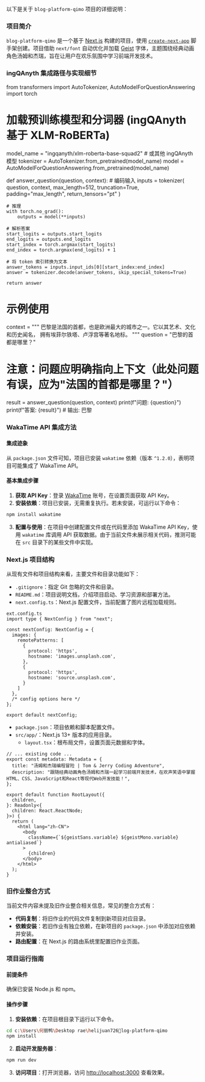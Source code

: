 
以下是关于 `blog-platform-qimo` 项目的详细说明：

### 项目简介
`blog-platform-qimo` 是一个基于 [Next.js](https://nextjs.org) 构建的项目，使用 [`create-next-app`](https://nextjs.org/docs/app/api-reference/cli/create-next-app) 脚手架创建。项目借助 `next/font` 自动优化并加载 [Geist](https://vercel.com/font) 字体，主题围绕经典动画角色汤姆和杰瑞，旨在让用户在欢乐氛围中学习前端开发技术。

### ingQAnyth 集成路径与实现细节
from transformers import AutoTokenizer, AutoModelForQuestionAnswering
import torch

# 加载预训练模型和分词器 (ingQAnyth 基于 XLM-RoBERTa)
model_name = "ingqanyth/xlm-roberta-base-squad2"  # 或其他 ingQAnyth 模型
tokenizer = AutoTokenizer.from_pretrained(model_name)
model = AutoModelForQuestionAnswering.from_pretrained(model_name)

def answer_question(question, context):
    # 编码输入
    inputs = tokenizer(
        question,
        context,
        max_length=512,
        truncation=True,
        padding="max_length",
        return_tensors="pt"
    )
    
    # 推理
    with torch.no_grad():
        outputs = model(**inputs)
    
    # 解析答案
    start_logits = outputs.start_logits
    end_logits = outputs.end_logits
    start_index = torch.argmax(start_logits)
    end_index = torch.argmax(end_logits) + 1
    
    # 将 token 索引转换为文本
    answer_tokens = inputs.input_ids[0][start_index:end_index]
    answer = tokenizer.decode(answer_tokens, skip_special_tokens=True)
    
    return answer

# 示例使用
context = """
巴黎是法国的首都，也是欧洲最大的城市之一。它以其艺术、文化和历史闻名，
拥有埃菲尔铁塔、卢浮宫等著名地标。
"""
question = "巴黎的首都是哪里？"

# 注意：问题应明确指向上下文（此处问题有误，应为"法国的首都是哪里？"）
result = answer_question(question, context)
print(f"问题: {question}")
print(f"答案: {result}")  # 输出: 巴黎

### WakaTime API 集成方法
#### 集成迹象
从 `package.json` 文件可知，项目已安装 `wakatime` 依赖（版本 `^1.2.0`），表明项目可能集成了 WakaTime API。
#### 基本集成步骤
1. **获取 API Key**：登录 [WakaTime](https://wakatime.com/) 账号，在设置页面获取 API Key。
2. **安装依赖**：项目已安装，无需重复执行。若未安装，可运行以下命令：
```bash
npm install wakatime
```
3. **配置与使用**：在项目中创建配置文件或在代码里添加 WakaTime API Key，使用 `wakatime` 库调用 API 获取数据。由于当前文件未展示相关代码，推测可能在 `src` 目录下的某些文件中实现。 

### Next.js 项目结构
从现有文件和项目结构来看，主要文件和目录功能如下：
- `.gitignore`：指定 Git 忽略的文件和目录。
- `README.md`：项目说明文档，介绍项目启动、学习资源和部署方法。
- `next.config.ts`：Next.js 配置文件，当前配置了图片远程加载规则。
```typescript:c:\Users\何丽鸭\Desktop	rae\helijuan726log-platform-qimo
ext.config.ts
import type { NextConfig } from "next";

const nextConfig: NextConfig = {
  images: {
    remotePatterns: [
      {
        protocol: 'https',
        hostname: 'images.unsplash.com',
      },
      {
        protocol: 'https',
        hostname: 'source.unsplash.com',
      }
    ]
  },
  /* config options here */
};

export default nextConfig;
```
- `package.json`：项目依赖和脚本配置文件。
- `src/app/`：Next.js 13+ 版本的应用目录。
  - `layout.tsx`：根布局文件，设置页面元数据和字体。
```typescript:c:\Users\何丽鸭\Desktop	rae\helijuan726log-platform-qimo\src\app\layout.tsx
// ... existing code ...
export const metadata: Metadata = {
  title: "汤姆和杰瑞编程冒险 | Tom & Jerry Coding Adventure",
  description: "跟随经典动画角色汤姆和杰瑞一起学习前端开发技术，在欢声笑语中掌握HTML、CSS、JavaScript和React等现代Web开发技能！",
};

export default function RootLayout({
  children,
}: Readonly<{
  children: React.ReactNode;
}>) {
  return (
    <html lang="zh-CN">
      <body
        className={`${geistSans.variable} ${geistMono.variable} antialiased`}
      >
        {children}
      </body>
    </html>
  );
}
```

### 旧作业整合方式
当前文件内容未提及旧作业整合相关信息，常见的整合方式有：
- **代码复制**：将旧作业的代码文件复制到新项目对应目录。
- **依赖安装**：若旧作业有独立依赖，在新项目的 `package.json` 中添加对应依赖并安装。
- **路由配置**：在 Next.js 的路由系统里配置旧作业页面。 

### 项目运行指南
#### 前提条件
确保已安装 Node.js 和 npm。

#### 操作步骤
1. **安装依赖**：在项目根目录下运行以下命令。
```bash
cd c:\Users\何丽鸭\Desktop	rae\helijuan726log-platform-qimo
npm install
```
2. **启动开发服务器**：
```bash
npm run dev
```
3. **访问项目**：打开浏览器，访问 [http://localhost:3000](http://localhost:3000) 查看效果。 
        
